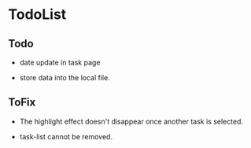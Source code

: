 # TodoList

## Todo

- date update in task page 

- store data into the local file.

## ToFix

- The highlight effect doesn't disappear once another task is selected.

- task-list cannot be removed.
